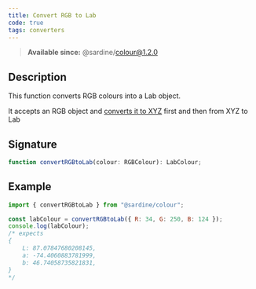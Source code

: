 ```yaml
---
title: Convert RGB to Lab
code: true
tags: converters
---
```


> **Available since:** @sardine/colour@1.2.0

## Description

This function converts RGB colours into a Lab object.

It accepts an RGB object and [converts it to XYZ](/docs/convert-rgb-to-xyz) first and then from XYZ to Lab

## Signature

```typescript
function convertRGBtoLab(colour: RGBColour): LabColour;
```

## Example

```javascript
import { convertRGBtoLab } from "@sardine/colour";

const labColour = convertRGBtoLab({ R: 34, G: 250, B: 124 });
console.log(labColour);
/* expects 
{
    L: 87.07847680208145,
    a: -74.4060883781999,
    b: 46.74058735821831,
}
*/
```
